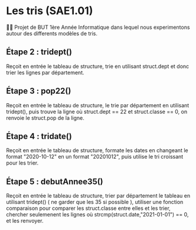 # Les tris (SAE1.01)
:man_student: Projet de BUT 1ère Année Informatique dans lequel nous experimentons autour des differents modèles de tris.

## Étape 2 : tridept()

Reçoit en entrée le tableau de structure, trie en utilisant struct.dept et donc trier les lignes par département.

## Étape 3 : pop22()

Reçoit en entrée le tableau de structure, le trie par département en utilisant tridept(), puis trouve la ligne où struct.dept == 22 et struct.classe == 0, on renvoie le struct.pop de la ligne.

## Étape 4 : tridate()

Reçoit en entrée le tableau de structure, formate les dates en changeant le format "2020-10-12" en un format "20201012", puis utilise le tri croissant pour les trier.

## Étape 5 : debutAnnee35()

Reçoit en entrée le tableau de structure, trier par département le tableau en utilisant tridept() ( ne garder que les 35 si possible ), utiliser une fonction comparaison pour comparer les struct.classe entre elles et les trier, chercher seulemenent les lignes où strcmp(struct.date,"2021-01-01") == 0, et les renvoyer. 
